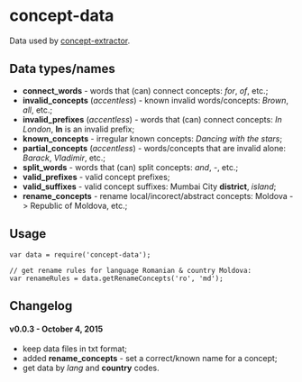 # concept-data

Data used by [concept-extractor](https://github.com/Mitica/concept-extractor-js).

## Data types/names

- **connect_words** - words that (can) connect concepts: *for*, *of*, etc.;
- **invalid_concepts** (*accentless*) - known invalid words/concepts: *Brown*, *all*, etc.;
- **invalid_prefixes** (*accentless*) - words that (can) connect concepts: *In London*, **In** is an invalid prefix;
- **known_concepts** - irregular known concepts: *Dancing with the stars*;
- **partial_concepts** (*accentless*) - words/concepts that are invalid alone: *Barack*, *Vladimir*, etc.;
- **split_words** - words that (can) split concepts: *and*, *-*, etc.;
- **valid_prefixes** - valid concept prefixes;
- **valid_suffixes** - valid concept suffixes: Mumbai City **district**, *island*;
- **rename_concepts** - rename local/incorect/abstract concepts: Moldova -> Republic of Moldova, etc.;

## Usage

```
var data = require('concept-data');

// get rename rules for language Romanian & country Moldova:
var renameRules = data.getRenameConcepts('ro', 'md');
```

## Changelog

#### v0.0.3 - October 4, 2015

- keep data files in txt format;
- added **rename_concepts** - set a correct/known name for a concept;
- get data by *lang* and **country** codes.
